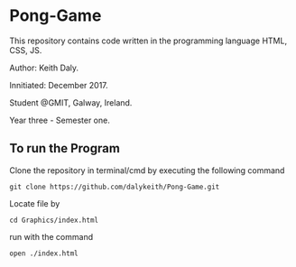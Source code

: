 # Pong-Game

This repository contains code written in the programming language HTML, CSS, JS.

Author: Keith Daly.

Innitiated: December 2017.

Student @GMIT, Galway, Ireland. 

Year three - Semester one.

## To run the Program

Clone the repository in terminal/cmd by executing the following command

```
git clone https://github.com/dalykeith/Pong-Game.git
```

Locate file by

```
cd Graphics/index.html
```

run  with the command

```
open ./index.html
```

